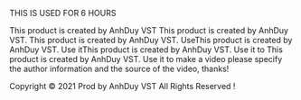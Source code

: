 THIS IS USED FOR 6 HOURS

 This product is created by AnhDuy VST This product is created by AnhDuy VST. This product is created by AnhDuy VST. UseThis product is created by AnhDuy VST. Use itThis product is created by AnhDuy VST. Use it to This product is created by AnhDuy VST. Use it to make a video please specify the author information and the source of the video, thanks! 
 
 Copyright © 2021 Prod by AnhDuy VST 
 All Rights Reserved !
